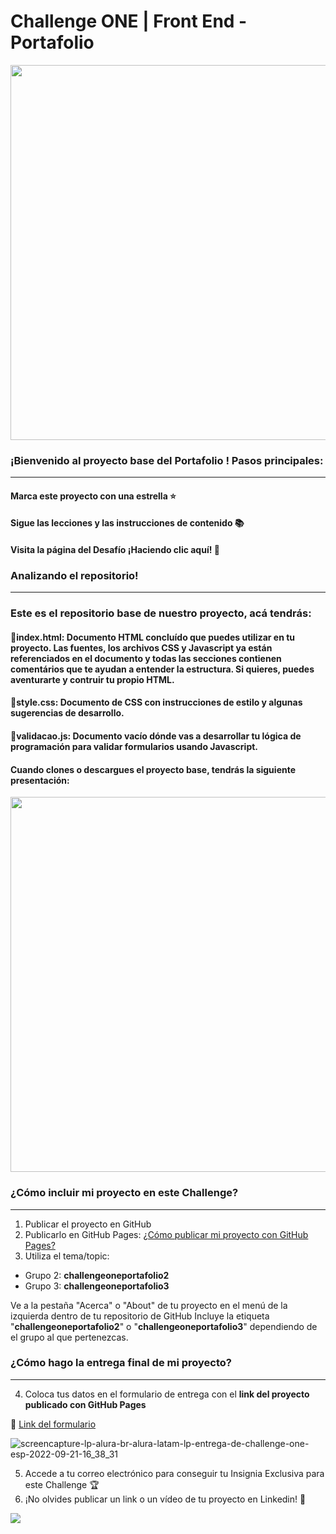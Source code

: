 # Challenge ONE | Front End -  Portafolio

<p align="center" >
     <img width="600" heigth="600" src="https://user-images.githubusercontent.com/101413385/169097543-d5ada41e-7db8-481d-9d89-cef4efdf7e05.png">
</p>


### ¡Bienvenido al proyecto base del Portafolio ! Pasos principales:
---
#### Marca este proyecto con una estrella ⭐
#### Sigue las lecciones y las instrucciones de contenido 📚
#### Visita la página del Desafío ¡Haciendo clic aquí! 📃

### Analizando el repositorio!
---
### Este es el repositorio base de nuestro proyecto, acá tendrás:
#### 🔹index.html: Documento HTML concluído que puedes utilizar en tu proyecto. Las fuentes, los archivos CSS y Javascript ya están referenciados en el documento y todas las secciones contienen comentários que te ayudan a entender la estructura. Si quieres, puedes aventurarte y contruir tu propio HTML.
#### 🔹style.css: Documento de CSS con instrucciones de estilo y algunas sugerencias de desarrollo.
#### 🔹validacao.js: Documento vacío dónde vas a desarrollar tu lógica de programación para validar formularios usando Javascript.

#### Cuando clones o descargues el proyecto base, tendrás la siguiente presentación:
<p align="center" >
     <img width="600" heigth="600" src="https://user-images.githubusercontent.com/101413385/169064699-f268715c-822c-4335-b066-97a1bc1ea8e1.png">
</p>


### ¿Cómo incluir mi proyecto en este Challenge?
---
1) Publicar el proyecto en GitHub
2) Publicarlo en GitHub Pages: [¿Cómo publicar mi proyecto con GitHub Pages?](https://docs.github.com/pt/pages/getting-started-with-github-pages/creating-a-github-pages-site)
3) Utiliza el tema/topic:

 - Grupo 2: **challengeoneportafolio2**
 - Grupo 3: **challengeoneportafolio3**

Ve a la pestaña "Acerca" o "About" de tu proyecto en el menú de la izquierda dentro de tu repositorio de GitHub
Incluye la etiqueta "**challengeoneportafolio2**" o "**challengeoneportafolio3**" dependiendo de el grupo al que pertenezcas.

### ¿Cómo hago la entrega final de mi proyecto?
---
4) Coloca tus datos en el formulario de entrega con el **link del proyecto publicado con GitHub Pages**

🔹 [Link del formulario](https://lp.alura.com.br/alura-latam-lp-entrega-de-challenge-one-esp)

![screencapture-lp-alura-br-alura-latam-lp-entrega-de-challenge-one-esp-2022-09-21-16_38_31](https://user-images.githubusercontent.com/101413385/191595376-6e1408a6-859e-4fb5-855c-6571cec8f9c3.png)


5) Accede a tu correo electrónico para conseguir tu Insignia Exclusiva para este Challenge 🏆
6) ¡No olvides publicar un link o un vídeo de tu proyecto en Linkedin! 🏁

<a href="https://www.linkedin.com/company/alura-latam/mycompany/" target="_blank">
<img src="https://img.shields.io/badge/-LinkedIn-%230077B5?style=for-the-badge&logo=linkedin&logoColor=white" target="_blank"></a>

